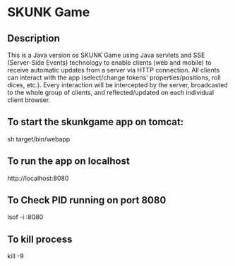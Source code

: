 # SKUNK Game

## Description
This is a Java version os SKUNK Game using Java servlets and SSE (Server-Side Events) technology to enable clients (web and mobile) to receive automatic updates from a server via HTTP connection. All clients can interact with the app (select/change tokens' properties/positions, roll dices, etc.). Every interaction will be intercepted by the server, broadcasted to the whole group of clients, and reflected/updated on each individual client browser.

## To start the skunkgame app on tomcat:
sh target/bin/webapp

## To run the app on localhost
http://localhost:8080

## To Check PID running on port 8080
lsof -i :8080

## To kill process
kill -9 <PID>

